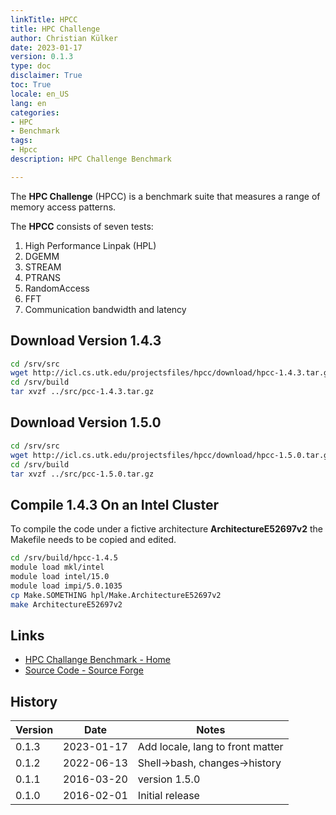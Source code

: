 ```yaml
---
linkTitle: HPCC
title: HPC Challenge
author: Christian Külker
date: 2023-01-17 
version: 0.1.3
type: doc
disclaimer: True
toc: True
locale: en_US
lang: en
categories:
- HPC
- Benchmark
tags:
- Hpcc
description: HPC Challenge Benchmark

---
```


The **HPC Challenge** (HPCC) is a benchmark suite that measures a range of
memory access patterns.

The **HPCC** consists of seven tests:

1. High Performance Linpak (HPL)
2. DGEMM
3. STREAM
4. PTRANS
5. RandomAccess
6. FFT
7. Communication bandwidth and latency

## Download Version 1.4.3

```bash
cd /srv/src
wget http://icl.cs.utk.edu/projectsfiles/hpcc/download/hpcc-1.4.3.tar.gz
cd /srv/build
tar xvzf ../src/pcc-1.4.3.tar.gz
```

## Download Version 1.5.0

```bash
cd /srv/src
wget http://icl.cs.utk.edu/projectsfiles/hpcc/download/hpcc-1.5.0.tar.gz
cd /srv/build
tar xvzf ../src/pcc-1.5.0.tar.gz
```

## Compile 1.4.3 On an Intel Cluster

To compile the code under a fictive architecture **ArchitectureE52697v2** the
Makefile needs to be copied and edited.

```bash
cd /srv/build/hpcc-1.4.5
module load mkl/intel
module load intel/15.0
module load impi/5.0.1035
cp Make.SOMETHING hpl/Make.ArchitectureE52697v2
make ArchitectureE52697v2

```

## Links

* [HPC Challange Benchmark - Home](https://icl.utk.edu/hpcc/)
* [Source Code - Source Forge](https://sourceforge.net/projects/hpcc/)

## History

| Version | Date       | Notes                                                |
| ------- | ---------- | ---------------------------------------------------- |
| 0.1.3   | 2023-01-17 | Add locale, lang to front matter                     |
| 0.1.2   | 2022-06-13 | Shell->bash, changes->history                        |
| 0.1.1   | 2016-03-20 | version 1.5.0                                        |
| 0.1.0   | 2016-02-01 | Initial release                                      |
